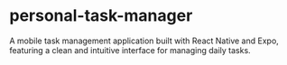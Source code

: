 # personal-task-manager
A mobile task management application built with React Native and Expo, featuring a clean and intuitive interface for managing daily tasks.
